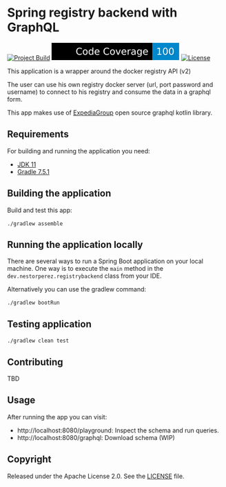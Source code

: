 # Spring registry backend with GraphQL

[![Project Build](https://github.com/nestorperezdev/registry-backend/actions/workflows/build.yaml/badge.svg?branch=master)](https://github.com/nestorperezdev/registry-backend/actions/workflows/build.yaml)
![Coverage Status](.github/badges/coverage-badge.svg)
[![License](http://img.shields.io/:license-apache-blue.svg)](http://www.apache.org/licenses/LICENSE-2.0.html)

This application is a wrapper around the docker registry API (v2)

The user can use his own registry docker server (url, port password and username) to connect to his registry and consume the data in a graphql form.

This app makes use of [ExpediaGroup](https://github.com/ExpediaGroup/graphql-kotlin) open source graphql kotlin library.

## Requirements

For building and running the application you need:

- [JDK 11](https://www.azul.com/downloads/?version=java-11-lts&package=jdk)
- [Gradle 7.5.1](https://gradle.org/releases/)

## Building the application
Build and test this app:
```shell
./gradlew assemble
```

## Running the application locally

There are several ways to run a Spring Boot application on your local machine. One way is to execute the `main` method in the `dev.nestorperez.registrybackend` class from your IDE.

Alternatively you can use the gradlew command:

```shell
./gradlew bootRun
```

## Testing application
```shell
./gradlew clean test
```

## Contributing
TBD

## Usage
After running the app you can visit:

* http://localhost:8080/playground: Inspect the schema and run queries.
* http://localhost:8080/graphql: Download schema (WIP)


## Copyright

Released under the Apache License 2.0. See the [LICENSE](https://github.com/codecentric/springboot-sample-app/blob/master/LICENSE) file.
